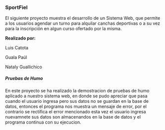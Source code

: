 ### SportFiel

El siguiente proyecto muestra el desarrollo de un Sistema Web, que permite a los usuarios agendar un turno para alquilar canchas deportivas o a su vez para la inscripción en algun curso ofertado por la misma.

**Realizado por:**

Luis Catota

Guala Paúl

Nataly Guallichico

##### Pruebas de Humo
En este proyecto se ha realizado la demostracion de pruebas de humo aplicado a nuestro sistema web, en donde se pudo apreciar que pasa cuando el usuario ingresa pero sus datos no se guardan en la base de datos, entonces el programa nos muestra un mensaje de error, por el contrario se rectifica el error mencionado esta vez el usuario ingresa nuevamnete sus datos son almacenandos en la base de datos y el programa continua con su ejecucion.


